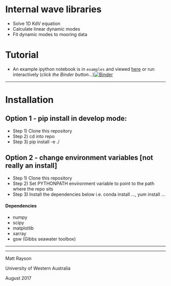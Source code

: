 # Internal wave libraries

 - Solve 1D KdV equation
 - Calculate linear dynamic modes
 - Fit dynamic modes to mooring data

# Tutorial

 - An example ipython notebook is in `examples` and viewed [here](examples/vkdv_example.ipynb) or run interactively (*click the Binder button...*)[![Binder](https://mybinder.org/badge_logo.svg)](https://mybinder.org/v2/gh/mrayson/iwaves/HEAD?labpath=examples%2Fvkdv_example.ipynb)

---

# Installation

## Option 1 - pip install in develop mode:
 - Step 1) Clone this repository
 - Step 2) cd into repo
 - Step 3) pip install -e ./

## Option 2 - change environment variables [not really an install]
 - Step 1) Clone this repository
 - Step 2) Set PYTHONPATH environment variable to point to the path where the repo sits
 - Step 3) Install the dependencies below i.e. conda install ..., yum install ...

#### Dependencies
 - numpy
 - scipy
 - matplotlib
 - xarray
 - gsw (Gibbs seawater toolbox)

---

---

Matt Rayson

University of Western Australia

August 2017
